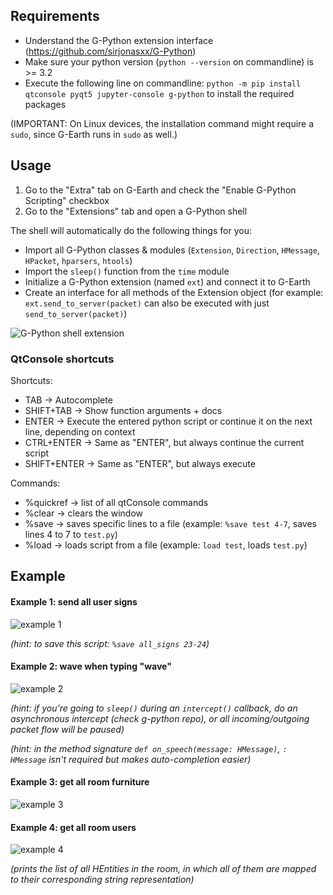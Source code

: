 ## Requirements
* Understand the G-Python extension interface (https://github.com/sirjonasxx/G-Python)
* Make sure your python version (`python --version` on commandline) is >= 3.2
* Execute the following line on commandline: `python -m pip install qtconsole pyqt5 jupyter-console g-python` to install the required packages

(IMPORTANT: On Linux devices, the installation command might require a `sudo`, since G-Earth runs in `sudo` as well.)

## Usage
1. Go to the "Extra" tab on G-Earth and check the "Enable G-Python Scripting" checkbox
2. Go to the "Extensions" tab and open a G-Python shell

The shell will automatically do the following things for you:
* Import all G-Python classes & modules (`Extension`, `Direction`, `HMessage`, `HPacket`, `hparsers`, `htools`)
* Import the `sleep()` function from the `time` module
* Initialize a G-Python extension (named `ext`) and connect it to G-Earth
* Create an interface for all methods of the Extension object (for example: `ext.send_to_server(packet)` can also be executed with just `send_to_server(packet)`)

![G-Python shell extension](https://i.imgur.com/ekOPLYu.png)

### QtConsole shortcuts

Shortcuts:
* TAB -> Autocomplete
* SHIFT+TAB -> Show function arguments + docs
* ENTER -> Execute the entered python script or continue it on the next line, depending on context
* CTRL+ENTER -> Same as "ENTER", but always continue the current script
* SHIFT+ENTER -> Same as "ENTER", but always execute

Commands:
* %quickref -> list of all qtConsole commands
* %clear -> clears the window
* %save -> saves specific lines to a file (example: `%save test 4-7`, saves lines 4 to 7 to `test.py`)
* %load -> loads script from a file (example: `load test`, loads `test.py`)

## Example
#### Example 1: send all user signs

![example 1](https://i.imgur.com/4kjnPlo.png)

_(hint: to save this script: `%save all_signs 23-24`)_

#### Example 2: wave when typing "wave"

![example 2](https://i.imgur.com/xo6GhOi.png)

_(hint: if you're going to `sleep()` during an `intercept()` callback, do an asynchronous intercept (check g-python repo), or all incoming/outgoing packet flow will be paused)_

_(hint: in the method signature `def on_speech(message: HMessage)`, `: HMessage` isn't required but makes auto-completion easier)_

#### Example 3: get all room furniture

![example 3](https://i.imgur.com/CJCErDh.png)

#### Example 4: get all room users

![example 4](https://i.imgur.com/b2czJUw.png)

_(prints the list of all HEntities in the room, in which all of them are mapped to their corresponding string representation)_